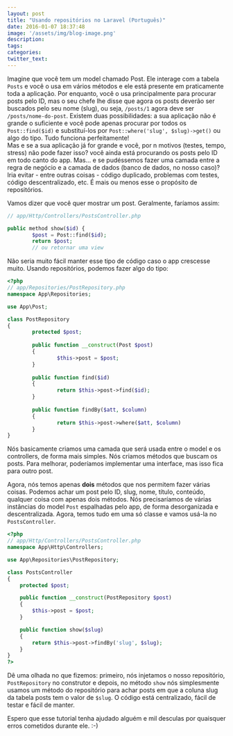 ```yaml
---
layout: post
title: "Usando repositórios no Laravel (Português)"
date: 2016-01-07 18:37:48
image: '/assets/img/blog-image.png'
description:
tags:
categories:
twitter_text:
---
```


Imagine que você tem um model chamado Post. Ele interage com a tabela ```Posts``` e você o usa em vários métodos e ele está presente em praticamente toda a aplicação.  Por enquanto, você o usa principalmente para procurar posts pelo ID, mas o seu chefe lhe disse que agora os posts deverão ser buscados pelo seu nome (slug), ou seja, ```/posts/1``` agora deve ser ```/posts/nome-do-post```. Existem duas possibilidades: a sua aplicação não é grande o suficiente e você pode apenas procurar por todos os ```Post::find($id)``` e substituí-los por ```Post::where('slug', $slug)->get()``` ou algo do tipo. Tudo funciona perfeitamente!  
Mas e se a sua aplicação já for grande e você, por n motivos (testes, tempo, stress) não pode fazer isso? você ainda está procurando os posts pelo ID em todo canto do app. Mas... e se pudéssemos fazer uma camada entre a regra de negócio e a camada de dados (banco de dados, no nosso caso)? Iria evitar - entre outras coisas - código duplicado, problemas com testes, código descentralizado, etc. É mais ou menos esse o propósito de repositórios. 

Vamos dizer que você quer mostrar um post. Geralmente, faríamos assim:  
```php
// app/Http/Controllers/PostsController.php

public method show($id) {
        $post = Post::find($id);
        return $post;
        // ou retornar uma view

```

Não seria muito fácil manter esse tipo de código caso o app crescesse muito. Usando repositórios, podemos fazer algo do tipo: 

```php
<?php
// app/Repositories/PostRepository.php
namespace App\Repositories;

use App\Post;

class PostRepository
{
        protected $post;
        
        public function __construct(Post $post)
        {
                $this->post = $post;
        }
        
        public function find($id)
        {
                return $this->post->find($id);
        }
        
        public function findBy($att, $column)
        {
                return $this->post->where($att, $column)
        }
}

```

Nós basicamente criamos uma camada que será usada entre o model e os controllers, de forma mais simples. Nós criamos métodos que buscam os posts. Para melhorar, poderíamos implementar uma interface, mas isso fica para outro post. 

Agora, nós temos apenas **dois** métodos que nos permitem fazer várias coisas. Podemos achar um post pelo ID, slug, nome, título, conteúdo, qualquer coisa com apenas dois métodos. Nós precisaríamos de várias instâncias do model ```Post``` espalhadas pelo app, de forma desorganizada e descentralizada. Agora, temos tudo em uma só classe e vamos usá-la no ```PostsController```.

```php
<?php
// app/Http/Controllers/PostsController.php
namespace App\Http\Controllers;

use App\Repositories\PostRepository;

class PostsController
{
	protected $post;

	public function __construct(PostRepository $post)
	{
		$this->post = $post;
	}

	public function show($slug)
	{
		return $this->post->findBy('slug', $slug);
	}
}
?>
```
        
Dê uma olhada no que fizemos: primeiro, nós injetamos o nosso repositório, ```PostRepository``` no construtor e depois, no método ```show``` nós simplesmente usamos um método do repositório para achar posts em que a coluna slug da tabela posts tem o valor de  ```$slug```. O código está centralizado, fácil de testar e fácil de manter. 

Espero que esse tutorial tenha ajudado alguém e mil desculas por quaisquer erros cometidos durante ele. :-)
